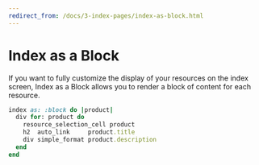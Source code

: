```yaml
---
redirect_from: /docs/3-index-pages/index-as-block.html
---
```

<!--
  WARNING: Please DO NOT edit this file! Update
  source documentation in lib/active_admin/views
  and execute rake yard to regenerate it.
-->

# Index as a Block

If you want to fully customize the display of your resources on the index
screen, Index as a Block allows you to render a block of content for each
resource.

```ruby
index as: :block do |product|
  div for: product do
    resource_selection_cell product
    h2  auto_link     product.title
    div simple_format product.description
  end
end
```
